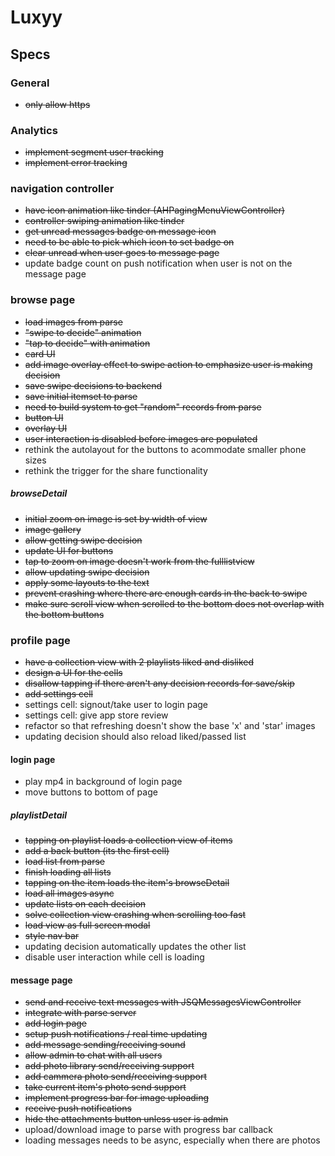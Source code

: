 # Luxyy 

## Specs

### General
- ~~only allow https~~

### Analytics
- ~~implement segment user tracking~~
- ~~implement error tracking~~

### navigation controller
- ~~have icon animation like tinder (AHPagingMenuViewController)~~
- ~~controller swiping animation like tinder~~
- ~~get unread messages badge on message icon~~
- ~~need to be able to pick which icon to set badge on~~
- ~~clear unread when user goes to message page~~
- <Later>update badge count on push notification when user is not on the message page

### browse page
- ~~load images from parse~~
- ~~"swipe to decide" animation~~
- ~~"tap to decide" with animation~~
- ~~card UI~~
- ~~add image overlay effect to swipe action to emphasize user is making decision~~
- ~~save swipe decisions to backend~~
- ~~save initial itemset to parse~~
- ~~need to build system to get "random" records from parse~~
- ~~button UI~~
- ~~overlay UI~~
- ~~user interaction is disabled before images are populated~~
- rethink the autolayout for the buttons to acommodate smaller phone sizes
- <Later>rethink the trigger for the share functionality

##### browseDetail
- ~~initial zoom on image is set by width of view~~
- ~~image gallery~~
- ~~allow getting swipe decision~~
- ~~update UI for buttons~~
- ~~tap to zoom on image doesn't work from the fulllistview~~
- ~~allow updating swipe decision~~
- ~~apply some layouts to the text~~
- ~~prevent crashing where there are enough cards in the back to swipe~~
- ~~make sure scroll view when scrolled to the bottom does not overlap with the bottom buttons~~

### profile page
- ~~have a collection view with 2 playlists liked and disliked~~
- ~~design a UI for the cells~~
- ~~disallow tapping if there aren't any decision records for save/skip~~
- ~~add settings cell~~ 
- settings cell: signout/take user to login page
- <Later>settings cell: give app store review
- <Later>refactor so that refreshing doesn't show the base 'x' and 'star' images
- <Later>updating decision should also reload liked/passed list

#### login page
- <Later>play mp4 in background of login page
- <Later>move buttons to bottom of page

##### playlistDetail
- ~~tapping on playlist loads a collection view of items~~
- ~~add a back button (its the first cell)~~
- ~~load list from parse~~
- ~~finish loading all lists~~
- ~~tapping on the item loads the item's browseDetail~~
- ~~load all images async~~
- ~~update lists on each decision~~
- ~~solve collection view crashing when scrolling too fast~~
- ~~load view as full screen modal~~
- ~~style nav bar~~
- <Later>updating decision automatically updates the other list
- <Later>disable user interaction while cell is loading

#### message page
- ~~send and receive text messages with JSQMessagesViewController~~
- ~~integrate with parse server~~
- ~~add login page~~
- ~~setup push notifications / real time updating~~
- ~~add message sending/receiving sound~~
- ~~allow admin to chat with all users~~
- ~~add photo library send/receiving support~~
- ~~add cammera photo send/receiving support~~
- ~~take current item's photo send support~~
- ~~implement progress bar for image uploading~~
- ~~receive push notifications~~
- ~~hide the attachments button unless user is admin~~
- <Later>upload/download image to parse with progress bar callback
- <Later>loading messages needs to be async, especially when there are photos